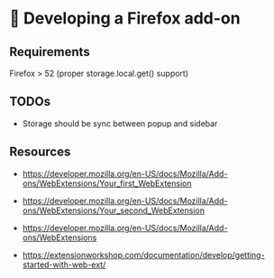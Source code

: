 # 🦊 Developing a Firefox add-on

## Requirements

Firefox > 52 (proper storage.local.get() support)

## TODOs

- Storage should be sync between popup and sidebar

## Resources

- https://developer.mozilla.org/en-US/docs/Mozilla/Add-ons/WebExtensions/Your_first_WebExtension
- https://developer.mozilla.org/en-US/docs/Mozilla/Add-ons/WebExtensions/Your_second_WebExtension
- https://developer.mozilla.org/en-US/docs/Mozilla/Add-ons/WebExtensions

- https://extensionworkshop.com/documentation/develop/getting-started-with-web-ext/
